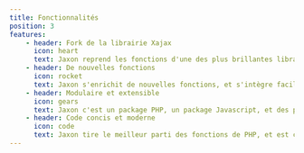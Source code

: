 ```yaml
---
title: Fonctionnalités
position: 3
features:
    - header: Fork de la librairie Xajax
      icon: heart
      text: Jaxon reprend les fonctions d'une des plus brillantes librairies pour créer des applications Ajax en PHP.
    - header: De nouvelles fonctions
      icon: rocket
      text: Jaxon s'enrichit de nouvelles fonctions, et s'intègre facilement avec les frameworks PHP existants.
    - header: Modulaire et extensible
      icon: gears
      text: Jaxon c'est un package PHP, un package Javascript, et des plugins pour lui ajouter plus de fonctions.
    - header: Code concis et moderne
      icon: code
      text: Jaxon tire le meilleur parti des fonctions de PHP, et est compatible avec ses dernières versions.
---
```


